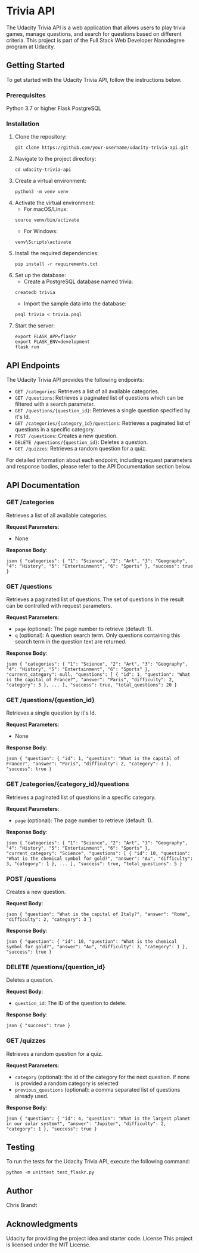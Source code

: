 # Trivia API

The Udacity Trivia API is a web application that allows users to play trivia games, manage questions, and search for questions based on different criteria. This project is part of the Full Stack Web Developer Nanodegree program at Udacity.

## Getting Started
To get started with the Udacity Trivia API, follow the instructions below.

### Prerequisites
Python 3.7 or higher
Flask
PostgreSQL

### Installation
1. Clone the repository:
    ```
    git clone https://github.com/your-username/udacity-trivia-api.git
    ```
1. Navigate to the project directory:
    ```
    cd udacity-trivia-api
    ```
1. Create a virtual environment:
    ```
    python3 -m venv venv
    ```
1. Activate the virtual environment:
    - For macOS/Linux:
    ```
    source venv/bin/activate
    ```
    - For Windows:
    ```
    venv\Scripts\activate
    ```
1. Install the required dependencies:
    ```
    pip install -r requirements.txt
    ```
1. Set up the database:
    - Create a PostgreSQL database named trivia:
    ```
    createdb trivia
    ```
    - Import the sample data into the database:
    ```
    psql trivia < trivia.psql
    ```
1. Start the server:
    ```
    export FLASK_APP=flaskr
    export FLASK_ENV=development
    flask run
    ```
## API Endpoints
The Udacity Trivia API provides the following endpoints:

* `GET /categories`: Retrieves a list of all available categories.
* `GET /questions`: Retrieves a paginated list of questions which can be filtered with a search parameter.
* `GET /questions/{question_id}`: Retrieves a single question specified by it's Id.
* `GET /categories/{category_id}/questions`: Retrieves a paginated list of questions in a specific category.
* `POST /questions`: Creates a new question.
* `DELETE /questions/{question_id}`: Deletes a question.
* `GET /quizzes`: Retrieves a random question for a quiz.

For detailed information about each endpoint, including request parameters and response bodies, please refer to the API Documentation section below.

## API Documentation
### GET /categories
Retrieves a list of all available categories.

**Request Parameters**: 
* None

**Response Body**: 
```
json { "categories": { "1": "Science", "2": "Art", "3": "Geography", "4": "History", "5": "Entertainment", "6": "Sports" }, "success": true }
```

### GET /questions
Retrieves a paginated list of questions. The set of questions in the result can be controlled with request parameters.

**Request Parameters**:
* `page` (optional): The page number to retrieve (default: 1).
* `q` (optional): A question search term. Only questions containing this search term in the question text are returned. 

**Response Body**: 
```
json { "categories": { "1": "Science", "2": "Art", "3": "Geography", "4": "History", "5": "Entertainment", "6": "Sports" }, "current_category": null, "questions": [ { "id": 1, "question": "What is the capital of France?", "answer": "Paris", "difficulty": 2, "category": 3 }, ... ], "success": true, "total_questions": 20 }
```

### GET /questions/{question_id}
Retrieves a single question by it's Id.

**Request Parameters**:
* None

**Response Body**: 
```
json { "question": { "id": 1, "question": "What is the capital of France?", "answer": "Paris", "difficulty": 2, "category": 3 }, "success": true }
```

### GET /categories/{category_id}/questions
Retrieves a paginated list of questions in a specific category.

**Request Parameters**:
* `page` (optional): The page number to retrieve (default: 1).

**Response Body**: 
```
json { "categories": { "1": "Science", "2": "Art", "3": "Geography", "4": "History", "5": "Entertainment", "6": "Sports" }, "current_category": "Science", "questions": [ { "id": 10, "question": "What is the chemical symbol for gold?", "answer": "Au", "difficulty": 3, "category": 1 }, ... ], "success": true, "total_questions": 5 }
```

### POST /questions
Creates a new question.

**Request Body**:
```
json { "question": "What is the capital of Italy?", "answer": "Rome", "difficulty": 2, "category": 3 }
```

**Response Body**: 
```
json { "question": { "id": 10, "question": "What is the chemical symbol for gold?", "answer": "Au", "difficulty": 3, "category": 1 }, "success": true }
```

### DELETE /questions/{question_id}
Deletes a question.

**Request Body**:
* `question_id`: The ID of the question to delete.

**Response Body**: 
```
json { "success": true }
```

### GET /quizzes
Retrieves a random question for a quiz.

**Request Parameters**:

* `category` (optional): the id of the category for the next question. If none is provided a random category is selected
* `previous_questions` (optional): a comma separated list of questions already used.


**Response Body**: 
```
json { "question": { "id": 4, "question": "What is the largest planet in our solar system?", "answer": "Jupiter", "difficulty": 2, "category": 1 }, "success": true }
```

## Testing
To run the tests for the Udacity Trivia API, execute the following command:

```
python -m unittest test_flaskr.py
```

## Author
Chris Brandt

## Acknowledgments
Udacity for providing the project idea and starter code.
License
This project is licensed under the MIT License.